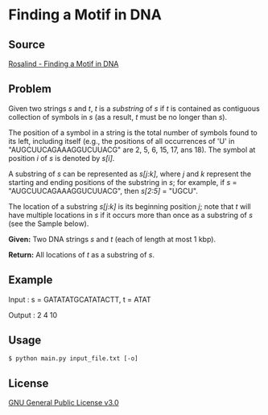 # Finding a Motif in DNA

## Source
[Rosalind - Finding a Motif in DNA](http://rosalind.info/problems/subs/)

## Problem
Given two strings _s_ and _t_, _t_ is a *substring* of _s_ if _t_ is contained as contiguous collection of symbols in _s_ (as a result, _t_ must be no longer than _s_).

The position of a symbol in a string is the total number of symbols found to its left, including itself (e.g., the positions of  all occurrences of 'U' in "AUGCUUCAGAAAGGUCUUACG" are 2, 5, 6, 15, 17, ans 18). The symbol at position _i_ of _s_ is denoted by _s[i]_.

A substring of _s_ can be represented as _s[j:k]_, where _j_ and _k_ represent the starting and ending positions of the substring in _s_; for example, if _s_ = "AUGCUUCAGAAAGGUCUUACG", then _s[2:5]_ = "UGCU".

The location of a substring _s[j:k]_ is its beginning position _j_; note that _t_ will have multiple locations in _s_ if it occurs more than once as a substring of _s_ (see the Sample below).

**Given:** Two DNA strings _s_ and _t_ (each of length at most 1 kbp).

**Return:** All locations of _t_ as a substring of _s_.

## Example
Input : s = GATATATGCATATACTT, t = ATAT

Output : 2 4 10

## Usage
```
$ python main.py input_file.txt [-o]
```

## License
[GNU General Public License v3.0](http://www.gnu.org/licenses/)